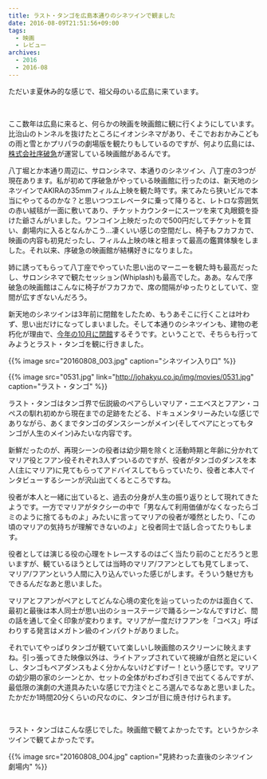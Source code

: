 ```yaml
---
title: ラスト・タンゴを広島本通りのシネツインで観ました
date: 2016-08-09T21:51:56+09:00
tags:
  - 映画
  - レビュー
archives:
  - 2016
  - 2016-08
---
```


ただいま夏休み的な感じで、祖父母のいる広島に来ています。

<br>

ここ数年は広島に来ると、何らかの映画を映画館に観に行くようにしています。比治山のトンネルを抜けたところにイオンシネマがあり、そこでおおかみこどもの雨と雪とかプリパラの劇場版を観たりもしているのですが、何より広島には、[株式会社序破急](http://johakyu.co.jp)が運営している映画館があるんです。

八丁堀とか本通り周辺に、サロンシネマ、本通りのシネツイン、八丁座の3つが現在あります。私が初めて序破急がやっている映画館に行ったのは、新天地のシネツインでAKIRAの35mmフィルム上映を観た時です。来てみたら狭いビルで本当にやってるのかな？と思いつつエレベータに乗って降りると、レトロな雰囲気の赤い絨毯が一面に敷いてあり、チケットカウンターにスーツを来て丸眼鏡を掛けた爺さんがいました。ワンコイン上映だったので500円だしてチケットを買い、劇場内に入るとなんかこう…凄くいい感じの空間だし、椅子もフカフカで、映画の内容も初見だったし、フィルム上映の味と相まって最高の鑑賞体験をしました。それ以来、序破急の映画館が結構好きになりました。

姉に誘ってもらって八丁座でやっていた思い出のマーニーを観た時も最高だったし、サロンシネマで観たセッション(Whiplash)も最高でした。ああ。なんで序破急の映画館はこんなに椅子がフカフカで、席の間隔がゆったりとしていて、空間が広すぎないんだろう。

新天地のシネツインは3年前に閉館をしたため、もうあそこに行くことは叶わず、思い出だけになってしまいました。そして本通りのシネツインも、建物の老朽化が理由で、[今年の10月に閉館](http://hiroshima.keizai.biz/headline/2371/)するそうです。ということで、そちらも行ってみようとラスト・タンゴを観に行きました。

{{% image src="20160808_003.jpg" caption="シネツイン入り口" %}}

{{% image src="0531.jpg" link="http://johakyu.co.jp/img/movies/0531.jpg" caption="ラスト・タンゴ" %}}

ラスト・タンゴはタンゴ界で伝説級のペアらしいマリア・ニエベスとフアン・コペスの馴れ初めから現在までの足跡をたどる、ドキュメンタリーみたいな感じでありながら、あくまでタンゴのダンスシーンがメイン(そしてペアにとってもタンゴが人生のメイン)みたいな内容です。

新鮮だったのが、再現シーンの役者は幼少期を除くと活動時期と年齢に分かれてマリア役とフアン役それぞれ3人ずついるのですが、役者がタンゴのダンスを本人(主にマリア)に見てもらってアドバイスしてもらっていたり、役者と本人でインタビューするシーンが沢山出てくるところですね。

役者が本人と一緒に出ていると、過去の分身が人生の振り返りとして現れてきたようです。一方でマリアがタクシーの中で「男なんて利用価値がなくなったらゴミのように捨てるものよ」みたいに言ってマリアの役者が唖然としたり、「この頃のマリアの気持ちが理解できないのよ」と役者同士で話し合ってたりもします。

役者としては演じる役の心理をトレースするのはごく当たり前のことだろうと思いますが、観ているほうとしては当時のマリア/フアンとしても見てしまって、マリア/フアンという人間に入り込んでいった感じがします。そういう魅せ方もできるんだなあと思いました。

マリアとフアンがペアとしてどんな心境の変化を辿っていったのかは面白くて、最初と最後は本人同士が思い出のショーステージで踊るシーンなんですけど、間の話を通して全く印象が変わります。マリアが一度だけフアンを「コペス」呼ばわりする発言はメガトン級のインパクトがありました。

それでいてやっぱりタンゴが観ていて楽しいし映画館のスクリーンに映えますね。引っ張ってきた映像以外は、ライトアップされていて視線が自然と足にいくし、タンゴもペアダンスもよく分かんないけどすげー！という感じです。マリアの幼少期の家のシーンとか、セットの全体がわざわざ引きで出てくるんですが、最低限の演劇の大道具みたいな感じで力注ぐところ選んでるなあと思いました。たかだか1時間20分くらいの尺なのに、タンゴが目に焼き付けられます。

<br>

ラスト・タンゴはこんな感じでした。映画館で観てよかったです。というかシネツインで観てよかったです。

{{% image src="20160808_004.jpg" caption="見終わった直後のシネツイン劇場内" %}}
